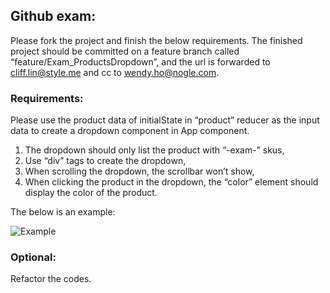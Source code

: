 ## Github exam:

Please fork the project and finish the below requirements.  The finished project should be committed on a feature branch called “feature/Exam_ProductsDropdown”, and the url is forwarded to cliff.lin@style.me and cc to wendy.ho@nogle.com.

### Requirements:

Please use the product data of initialState in “product” reducer as the input data to create a dropdown component in App component.

1. The dropdown should only list the product with “-exam-” skus,
1. Use “div” tags to create the dropdown,
1. When scrolling the dropdown, the scrollbar won’t show,
1. When clicking the product in the dropdown, the “color” element should display the color of the product.

The below is an example:

![Example](https://github.com/jchen-nogle/exam-react-redux/blob/master/example.gif)

### Optional:
Refactor the codes.
